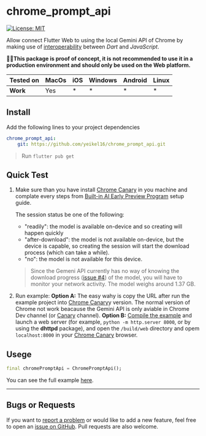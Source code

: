 # chrome_prompt_api

[![License: MIT][license_badge]][license_link]

Allow connect Flutter Web to using the local Gemini API of Chrome by making use of [interoperability][js_interop] between *Dart* and *JavaScript*.

🚧🚩**This package is proof of concept, it is not recommended to use it in a production environment and should only be used on the Web platform.**

|Tested on| MacOs | iOS   | Windows  | Android   | Linux |
|-------------|---------|-------|--------|-------|-------|
| **Work** | Yes | * | * |  * | * |

## Install

Add the following lines to your project dependencies

 ```yaml
 chrome_prompt_api:
     git: https://github.com/yeikel16/chrome_prompt_api.git
 ```

> Run `flutter pub get`

## Quick Test

1. Make sure than you have install [Chrome Canary][chrome_canary_link] in you machine and complate every steps from [Built-in AI Early Preview Program][chrome_prompt_guide_link] setup guide.

    The session status be one of the following:

    * "readily": the model is available on-device and so creating will happen quickly
    * "after-download": the model is not available on-device, but the device is capable,
    so creating the session will start the download process (which can take a while).
    * "no": the model is not available for this device.

    > Since the Gemeni API currently has no way of knowing the download progress ([issue #4][issue_4]) of the model, you will have to monitor your network activity. The model weighs around 1.37 GB.

2. Run example:
    **Option A:** The easy wahy is copy the URL after run the example project into [Chrome Canary][chrome_canary_link]y version. The normal version of Chrome not work beacause the Gemini API is only aviable in Chrome Dev channel (or [Canary][chrome_canary_link] channel).
    **Option B:**  [Compile the example][app-for-release] and launch a web server (for example, `python -m http.server 8000`, or by using the **dhttpd** package), and open the `/build/web` directory and opem `localhost:8000` in your [Chrome Canary][chrome_canary_link] browser.

## Usege

```dart
final chromePromptApi = ChromePromptApi();
```

You can see the full example [here][example_url].

---

## Bugs or Requests

If you want to [report a problem][github_issue_link] or would like to add a new feature, feel free to open an [issue on GitHub][github_issue_link]. Pull requests are also welcome.

[app-for-release]: https://docs.flutter.dev/deployment/web#building-the-app-for-release
[chrome_canary_link]: https://www.google.com/chrome/canary/
[chrome_prompt_guide_link]: https://docs.google.com/document/d/1VG8HIyz361zGduWgNG7R_R8Xkv0OOJ8b5C9QKeCjU0c/edit#heading=h.5s2qlonhpm36
[example_url]: https://github.com/yeikel16/chrome_prompt_api/example
[js_interop]: https://dart.dev/interop/js-interop
[issue_4]: https://github.com/explainers-by-googlers/prompt-api/issues/4
[license_badge]: https://img.shields.io/badge/license-MIT-blue.svg
[license_link]: https://opensource.org/licenses/MIT
[github_issue_link]: https://github.com/yeikel16/chrome_prompt_api
